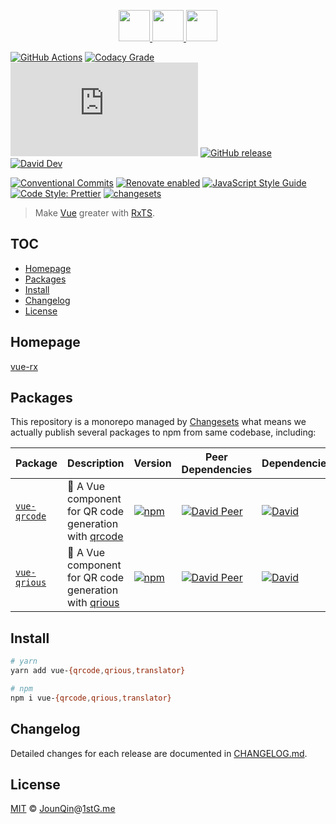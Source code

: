<p align="center">
  <a href="https://rxjs.dev">
    <img src="https://rxjs.dev/assets/images/logos/Rx_Logo_S.png" height="50">
  </a>
  <a href="#readme">
    <img src="https://rx-ts.github.io/assets/heart.svg" height="50">
  </a>
  <a href="https://vuejs.org">
    <img src="https://vuejs.org/images/logo.png"  height="50">
  </a>
</p>

[![GitHub Actions](https://github.com/rx-ts/eslint/workflows/CI/badge.svg)](https://github.com/rx-ts/eslint/actions/workflows/ci.yml)
[![Codacy Grade](https://img.shields.io/codacy/grade/16b92cd21d844d74b399de3207ae6cb9)](https://www.codacy.com/gh/rx-ts/vue)
[![type-coverage](https://img.shields.io/badge/dynamic/json.svg?label=type-coverage&prefix=%E2%89%A5&suffix=%&query=$.typeCoverage.atLeast&uri=https%3A%2F%2Fraw.githubusercontent.com%2Frx-ts%2Fvue%2Fmaster%2Fpackage.json)](https://github.com/plantain-00/type-coverage)
[![GitHub release](https://img.shields.io/github/release/rx-ts/vue)](https://github.com/rx-ts/vue/releases)
[![David Dev](https://img.shields.io/david/dev/rx-ts/vue.svg)](https://david-dm.org/rx-ts/vue?type=dev)

[![Conventional Commits](https://img.shields.io/badge/conventional%20commits-1.0.0-yellow.svg)](https://conventionalcommits.org)
[![Renovate enabled](https://img.shields.io/badge/renovate-enabled-brightgreen.svg)](https://renovatebot.com/)
[![JavaScript Style Guide](https://img.shields.io/badge/code_style-standard-brightgreen.svg)](https://standardjs.com)
[![Code Style: Prettier](https://img.shields.io/badge/code_style-prettier-ff69b4.svg)](https://github.com/prettier/prettier)
[![changesets](https://img.shields.io/badge/maintained%20with-changesets-176de3.svg)](https://github.com/atlassian/changesets)

> Make [Vue][] greater with [RxTS][].

## TOC <!-- omit in toc -->

- [Homepage](#homepage)
- [Packages](#packages)
- [Install](#install)
- [Changelog](#changelog)
- [License](#license)

## Homepage

<a href="https://vue-rx.now.sh" target="_blank">vue-rx</a>

## Packages

This repository is a monorepo managed by [Changesets][] what means we actually publish several packages to npm from same codebase, including:

| Package                               | Description                                               | Version                                                                                         | Peer Dependencies                                                                                                                                            | Dependencies                                                                                                                             |
| ------------------------------------- | --------------------------------------------------------- | ----------------------------------------------------------------------------------------------- | ------------------------------------------------------------------------------------------------------------------------------------------------------------ | ---------------------------------------------------------------------------------------------------------------------------------------- |
| [`vue-qrcode`](/packages/vue-qrcode/) | 🤳 A Vue component for QR code generation with [qrcode][] | [![npm](https://img.shields.io/npm/v/vue-qrcode.svg)](https://www.npmjs.com/package/vue-qrcode) | [![David Peer](https://img.shields.io/david/peer/rx-ts/vue.svg?path=packages/vue-qrcode)](https://david-dm.org/rx-ts/vue?path=packages/vue-qrcode&type=peer) | [![David](https://img.shields.io/david/rx-ts/vue.svg?path=packages/vue-qrcode)](https://david-dm.org/rx-ts/vue?path=packages/vue-qrcode) |
| [`vue-qrious`](/packages/vue-qrious/) | 🤳 A Vue component for QR code generation with [qrious][] | [![npm](https://img.shields.io/npm/v/vue-qrious.svg)](https://www.npmjs.com/package/vue-qrious) | [![David Peer](https://img.shields.io/david/peer/rx-ts/vue.svg?path=packages/vue-qrious)](https://david-dm.org/rx-ts/vue?path=packages/vue-qrious&type=peer) | [![David](https://img.shields.io/david/rx-ts/vue.svg?path=packages/vue-qrious)](https://david-dm.org/rx-ts/vue?path=packages/vue-qrious) |

## Install

```sh
# yarn
yarn add vue-{qrcode,qrious,translator}

# npm
npm i vue-{qrcode,qrious,translator}
```

## Changelog

Detailed changes for each release are documented in [CHANGELOG.md](./CHANGELOG.md).

## License

[MIT][] © [JounQin][]@[1stG.me][]

[1stg.me]: https://www.1stg.me
[changesets]: https://GitHub.com/atlassian/changesets
[rxts]: https://rxjs.dev
[vue]: https://vuejs.org
[jounqin]: https://GitHub.com/JounQin
[mit]: http://opensource.org/licenses/MIT
[qrcode]: https://github.com/soldair/node-qrcode
[qrious]: https://github.com/neocotic/qrious
